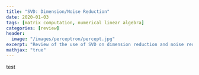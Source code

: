 ```yaml
---
title: "SVD: Dimension/Noise Reduction"
date: 2020-01-03
tags: [matrix computation, numerical linear algebra]
categories: [review]
header:
  image: "/images/perceptron/percept.jpg"
excerpt: "Review of the use of SVD on dimension reduction and noise reduction."
mathjax: "true"
---
```


test


